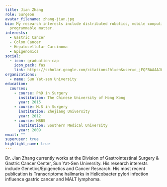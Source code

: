 ```yaml
---
title: Jian Zhang
role: Surgeon
avatar_filename: zhang-jian.jpg
bio: My research interests include distributed robotics, mobile computing and
  programmable matter.
interests:
  - Gastric Cancer
  - Colon Cancer
  - Hepatocellular Carcinoma
  - Epigenomics
social:
  - icon: graduation-cap
    icon_pack: fas
    link: https://scholar.google.com/citations?hl=en&user=o_jFQF8AAAAJ&view_op=list_works&sortby=pubdate
organizations:
  - name: Sun Yat-sen University
education:
  courses:
    - course: PhD in Surgery
      institution: The Chinese University of Hong Kong
      year: 2015
    - course: M.S in Surgery
      institution: Zhejiang University
      year: 2012
    - course: MBBS
      institution: Southern Medical University
      year: 2009
email: ""
superuser: true
highlight_name: true
---
```

Dr. Jian Zhang currently works at the Division of Gastrointestinal Surgery & Gastric Cancer Center, Sun Yat-Sen University. His research interests include Genetics/Epigenetics and Cancer Research. His most recent publication is Transcriptome hallmarks in Helicobacter pylori infection influence gastric cancer and MALT lymphoma.